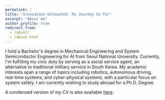 ```yaml
---
permalink: /
title: "Innovation Unleashed: My Journey So Far"
excerpt: "About me"
author_profile: true
redirect_from: 
  - /about/
  - /about.html
---
```


I hold a Bachelor's degree in Mechanical Engineering and System Semiconductor Engineering for AI from Seoul National University. Currently, I'm fulfilling my civic duty by serving as a social service agent, an alternative to traditional military service in South Korea. My academic interests span a range of topics including robotics, autonomous driving, real-time systems, and cyber-physical systems, with a particular focus on system safety. I am currently wishing to study abroad for a Ph.D. Degree.

A condensed version of my CV is also available [here](http://sunho001215.github.io/files/sk-cv.pdf).
